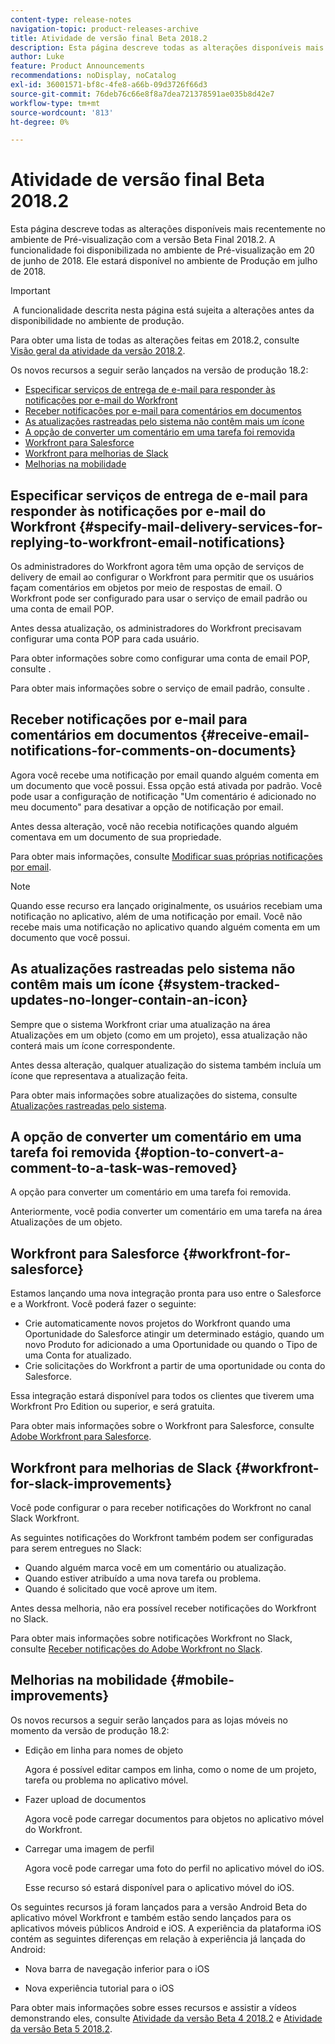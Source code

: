 ```yaml
---
content-type: release-notes
navigation-topic: product-releases-archive
title: Atividade de versão final Beta 2018.2
description: Esta página descreve todas as alterações disponíveis mais recentemente no ambiente de Pré-visualização com a versão Beta Final 2018.2. A funcionalidade foi disponibilizada no ambiente de Pré-visualização em 20 de junho de 2018. Ele estará disponível no ambiente de Produção em julho de 2018.
author: Luke
feature: Product Announcements
recommendations: noDisplay, noCatalog
exl-id: 36001571-bf8c-4fe8-a66b-09d3726f66d3
source-git-commit: 76deb76c66e8f8a7dea721378591ae035b8d42e7
workflow-type: tm+mt
source-wordcount: '813'
ht-degree: 0%

---
```


# Atividade de versão final Beta 2018.2

Esta página descreve todas as alterações disponíveis mais recentemente no ambiente de Pré-visualização com a versão Beta Final 2018.2. A funcionalidade foi disponibilizada no ambiente de Pré-visualização em 20 de junho de 2018. Ele estará disponível no ambiente de Produção em julho de 2018.

>[!IMPORTANT]
>
> A funcionalidade descrita nesta página está sujeita a alterações antes da disponibilidade no ambiente de produção.

Para obter uma lista de todas as alterações feitas em 2018.2, consulte  [Visão geral da atividade da versão 2018.2](../../../../product-announcements/product-releases/quarterly-release-archive/2018.2-release-activity/2018.2-release-activity-overview.md).

Os novos recursos a seguir serão lançados na versão de produção 18.2:

* [Especificar serviços de entrega de e-mail para responder às notificações por e-mail do Workfront](#specify-mail-delivery-services-for-replying-to-workfront-email-notifications)
* [Receber notificações por e-mail para comentários em documentos](#receive-email-notifications-for-comments-on-documents)
* [As atualizações rastreadas pelo sistema não contêm mais um ícone](#system-tracked-updates-no-longer-contain-an-icon)
* [A opção de converter um comentário em uma tarefa foi removida](#option-to-convert-a-comment-to-a-task-was-removed)
* [Workfront para Salesforce](#workfront-for-salesforce)
* [Workfront para melhorias de Slack](#workfront-for-slack-improvements)
* [Melhorias na mobilidade](#mobile-improvements)

## Especificar serviços de entrega de e-mail para responder às notificações por e-mail do Workfront {#specify-mail-delivery-services-for-replying-to-workfront-email-notifications}

Os administradores do Workfront agora têm uma opção de serviços de delivery de email ao configurar o Workfront para permitir que os usuários façam comentários em objetos por meio de respostas de email. O Workfront pode ser configurado para usar o serviço de email padrão ou uma conta de email POP.

Antes dessa atualização, os administradores do Workfront precisavam configurar uma conta POP para cada usuário. 

Para obter informações sobre como configurar uma conta de email POP, consulte .

Para obter mais informações sobre o serviço de email padrão, consulte .

## Receber notificações por e-mail para comentários em documentos {#receive-email-notifications-for-comments-on-documents}

Agora você recebe uma notificação por email quando alguém comenta em um documento que você possui. Essa opção está ativada por padrão. Você pode usar a configuração de notificação &quot;Um comentário é adicionado no meu documento&quot; para desativar a opção de notificação por email.

Antes dessa alteração, você não recebia notificações quando alguém comentava em um documento de sua propriedade. 

Para obter mais informações, consulte [Modificar suas próprias notificações por email](../../../../workfront-basics/using-notifications/activate-or-deactivate-your-own-event-notifications.md).

>[!NOTE]
>
Quando esse recurso era lançado originalmente, os usuários recebiam uma notificação no aplicativo, além de uma notificação por email. Você não recebe mais uma notificação no aplicativo quando alguém comenta em um documento que você possui. 

## As atualizações rastreadas pelo sistema não contêm mais um ícone {#system-tracked-updates-no-longer-contain-an-icon}

Sempre que o sistema Workfront criar uma atualização na área Atualizações em um objeto (como em um projeto), essa atualização não conterá mais um ícone correspondente.

Antes dessa alteração, qualquer atualização do sistema também incluía um ícone que representava a atualização feita.

Para obter mais informações sobre atualizações do sistema, consulte [Atualizações rastreadas pelo sistema](../../../../administration-and-setup/set-up-workfront/system-tracked-update-feeds/system-tracked-update-feeds.md).

## A opção de converter um comentário em uma tarefa foi removida {#option-to-convert-a-comment-to-a-task-was-removed}

A opção para converter um comentário em uma tarefa foi removida.

Anteriormente, você podia converter um comentário em uma tarefa na área Atualizações de um objeto.

## Workfront para Salesforce {#workfront-for-salesforce}

Estamos lançando uma nova integração pronta para uso entre o Salesforce e a Workfront. Você poderá fazer o seguinte:

* Crie automaticamente novos projetos do Workfront quando uma Oportunidade do Salesforce atingir um determinado estágio, quando um novo Produto for adicionado a uma Oportunidade ou quando o Tipo de uma Conta for atualizado.
* Crie solicitações do Workfront a partir de uma oportunidade ou conta do Salesforce.

Essa integração estará disponível para todos os clientes que tiverem uma Workfront Pro Edition ou superior, e será gratuita.

Para obter mais informações sobre o Workfront para Salesforce, consulte  [Adobe Workfront para Salesforce](../../../../workfront-integrations-and-apps/using-workfront-with-salesforce/workfront-for-salesforce.md).

## Workfront para melhorias de Slack {#workfront-for-slack-improvements}

Você pode configurar o para receber notificações do Workfront no canal Slack Workfront.

As seguintes notificações do Workfront também podem ser configuradas para serem entregues no Slack:

* Quando alguém marca você em um comentário ou atualização.
* Quando estiver atribuído a uma nova tarefa ou problema.
* Quando é solicitado que você aprove um item.

Antes dessa melhoria, não era possível receber notificações do Workfront no Slack.

Para obter mais informações sobre notificações Workfront no Slack, consulte [Receber notificações do Adobe Workfront no Slack](../../../../workfront-integrations-and-apps/using-workfront-with-slack/receive-workfront-notifications-in-slack.md).

## Melhorias na mobilidade {#mobile-improvements}

Os novos recursos a seguir serão lançados para as lojas móveis no momento da versão de produção 18.2:

* Edição em linha para nomes de objeto 

  Agora é possível editar campos em linha, como o nome de um projeto, tarefa ou problema no aplicativo móvel.

* Fazer upload de documentos 

  Agora você pode carregar documentos para objetos no aplicativo móvel do Workfront.

* Carregar uma imagem de perfil 

  Agora você pode carregar uma foto do perfil no aplicativo móvel do iOS.

  Esse recurso só estará disponível para o aplicativo móvel do iOS.

Os seguintes recursos já foram lançados para a versão Android Beta do aplicativo móvel Workfront e também estão sendo lançados para os aplicativos móveis públicos Android e iOS. A experiência da plataforma iOS contém as seguintes diferenças em relação à experiência já lançada do Android:

* Nova barra de navegação inferior para o iOS 

* Nova experiência tutorial para o iOS 

Para obter mais informações sobre esses recursos e assistir a vídeos demonstrando eles, consulte [Atividade da versão Beta 4 2018.2](../../../../product-announcements/product-releases/quarterly-release-archive/2018.2-release-activity/2018.2-beta-4-release-activity.md) e [Atividade da versão Beta 5 2018.2](../../../../product-announcements/product-releases/quarterly-release-archive/2018.2-release-activity/2018.2-beta-5-release-activity.md).
